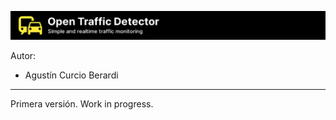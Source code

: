 ![header](docs/otd_header.png)

Autor:

* Agustín Curcio Berardi

---

Primera versión. Work in progress.
